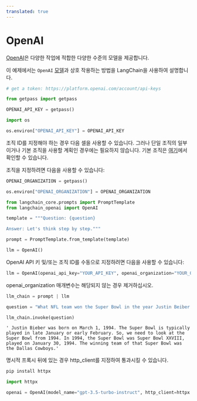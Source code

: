 ```yaml
---
translated: true
---
```


# OpenAI

[OpenAI](https://platform.openai.com/docs/introduction)은 다양한 작업에 적합한 다양한 수준의 모델을 제공합니다.

이 예제에서는 `OpenAI` [모델](https://platform.openai.com/docs/models)과 상호 작용하는 방법을 LangChain을 사용하여 설명합니다.

```python
# get a token: https://platform.openai.com/account/api-keys

from getpass import getpass

OPENAI_API_KEY = getpass()
```

```python
import os

os.environ["OPENAI_API_KEY"] = OPENAI_API_KEY
```

조직 ID를 지정해야 하는 경우 다음 셀을 사용할 수 있습니다. 그러나 단일 조직의 일부이거나 기본 조직을 사용할 계획인 경우에는 필요하지 않습니다. 기본 조직은 [여기](https://platform.openai.com/account/api-keys)에서 확인할 수 있습니다.

조직을 지정하려면 다음을 사용할 수 있습니다:

```python
OPENAI_ORGANIZATION = getpass()

os.environ["OPENAI_ORGANIZATION"] = OPENAI_ORGANIZATION
```

```python
from langchain_core.prompts import PromptTemplate
from langchain_openai import OpenAI
```

```python
template = """Question: {question}

Answer: Let's think step by step."""

prompt = PromptTemplate.from_template(template)
```

```python
llm = OpenAI()
```

OpenAI API 키 및/또는 조직 ID를 수동으로 지정하려면 다음을 사용할 수 있습니다:

```python
llm = OpenAI(openai_api_key="YOUR_API_KEY", openai_organization="YOUR_ORGANIZATION_ID")
```

openai_organization 매개변수는 해당되지 않는 경우 제거하십시오.

```python
llm_chain = prompt | llm
```

```python
question = "What NFL team won the Super Bowl in the year Justin Beiber was born?"

llm_chain.invoke(question)
```

```output
' Justin Bieber was born on March 1, 1994. The Super Bowl is typically played in late January or early February. So, we need to look at the Super Bowl from 1994. In 1994, the Super Bowl was Super Bowl XXVIII, played on January 30, 1994. The winning team of that Super Bowl was the Dallas Cowboys.'
```

명시적 프록시 뒤에 있는 경우 http_client를 지정하여 통과시킬 수 있습니다.

```python
pip install httpx

import httpx

openai = OpenAI(model_name="gpt-3.5-turbo-instruct", http_client=httpx.Client(proxies="http://proxy.yourcompany.com:8080"))
```
